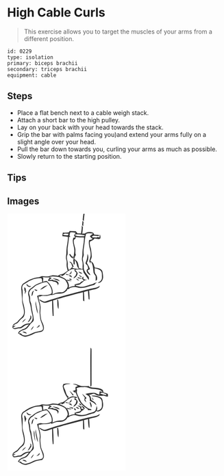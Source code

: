 # High Cable Curls
> This exercise allows you to target the muscles of your arms from a different position.

``` 
id: 0229 
type: isolation 
primary: biceps brachii 
secondary: triceps brachii 
equipment: cable 
``` 

## Steps

 - Place a flat bench next to a cable weigh stack.
 - Attach a short bar to the high pulley.
 - Lay on your back with your head towards the stack.
 - Grip the bar with palms facing you)and extend your arms fully on a slight angle over your head.
 - Pull the bar down towards you, curling your arms as much as possible.
 - Slowly return to the starting position.

## Tips


## Images

<svg width="208pt" height="300" viewBox="0 0 208 225" xmlns="http://www.w3.org/2000/svg"><g fill="#FFF"><path d="M0 0h133.55c-.67 3.53-.95 7.12-1.29 10.7.6.74 1.21 1.47 1.82 2.2.3-4.32.88-8.61 1.44-12.9H208v225H0V0m131.89 12.11c-.19 2.55-.38 5.09-.65 7.63.62.72 1.25 1.44 1.88 2.15.17-2.55.36-5.09.64-7.63-.62-.72-1.25-1.44-1.87-2.15m-1.24 8.12c.31 4.83-.75 9.57-1.23 14.34-2.06-.12-4.12-.24-6.18-.23-1.08-1.2-2.11-2.46-3.1-3.73-3.64-.03-7.27-.29-10.9-.41l-.92 2.33c-3.55.66-7.16.97-10.74.29-.54 2.06-.89 4.17-1.03 6.3 3.36.23 6.72.63 10.02 1.29-.29 9.61-3.14 18.95-2.9 28.58-.21 3.59-1.3 7.24-.35 10.82.6 2.32 1.24 4.68.86 7.1-.64 4.44.64 8.8 1.88 13.01-2.71 1.83-5.35 3.8-8.19 5.44-3.2.64-6.49 1.29-9.05 3.47-3.3-.36-6.58-1.13-9.91-.87-3.02.48-5.79 2.1-8.91 1.99-3.06.16-6.06-.65-9.11-.7-2.02.6-3.83 1.91-5.97 2.07-8.97.73-17.55 4.4-24.68 9.83-5.53 2.03-6.36 8.9-5.23 13.95.14 5.63 1.03 11.2 1.06 16.85.18 7.78 4.24 15.13 3.16 22.98-1.12 6.12-7.31 8.79-10.54 13.59-2.15 3.06-6.31 3.65-8.59 6.6-.43 1.85-1.97 4.4.05 5.78 2.87 3.19 7.2.02 10.76.2 3.44.31 6.04-1.9 8.53-3.9 2.47-2.09 5.79-2.41 8.79-3.24-2.66 3.02-4.96 7.07-9.19 8.04-3.01.72-5.4 2.77-8.1 4.15-.65 1.17-1.28 2.35-1.91 3.54 4.33 2.58 8.49 6.26 13.88 5.94 2.26-.67 4.47-1.49 6.74-2.13 4.77-1.37 8.76-4.81 13.81-5.27 3.52-.87 8.62-.38 10.13-4.53 2-5.02-.74-10.14-2.78-14.67-1.94-3.78-1.89-8.11-2.51-12.21-.84-5.3.82-10.64-.23-15.92-.55-5.86-4.34-11.33-2.6-17.32.21.51.65 1.52.87 2.02 2.42-.98 4.94-2.04 7.62-1.62 4.22.38 8.4-.46 12.4-1.72 3.44.98 6.51-1.41 9.81-1.95 3.69-.52 7.53.19 11.12-1.01 2.93-.68 5.12-2.81 7.38-4.63l.4-2.2c1.76-.23 3.44-.77 4.56-2.24 4.13-1.72 8.82-2.71 13.13-.96 9.98 3 19.56-2.36 29.11-4.42 1.76-.48 2.6-2.29 3.73-3.53.83 0 1.66.01 2.49.02-3.87-1.95-6.6 1.99-10.19 2.47-5.73 1.03-10.92 4.37-16.87 4.23-3.35.28-6.53-.87-9.76-1.53-.65-.48-1.3-.96-1.94-1.44 2.91-.51 6.31-.16 8.91-1.75 1.91-2.42 4.98-3.6 6.7-6.15 1.76-.54 3.52-1.06 5.29-1.57l-2.87.06c-.9-.26-2.7-.76-3.6-1.02-.68-1.54-.38-3.11.25-4.61-.89.57-1.77 1.14-2.66 1.7.07.46.22 1.39.29 1.86-1.39-.39-2.76-.8-4.13-1.23-1.42-.36-2.84-.71-4.26-1.08l.91 1.78c2.32.48 4.69.58 7.05.72.94 1.14 1.93 2.25 2.93 3.34-1.39.81-2.85 1.49-4.39 1.94-.94.91-1.86 1.84-2.76 2.8-3.09.32-6.07 1.23-8.96 2.34l.36 2.54c-3.76.14-7.43 1.13-10.79 2.8 1.53-4.3-.51-8.68-2.78-12.29 2.68.5 5.4.96 8.13.72-2.66-1.6-5.78-1.93-8.78-2.33.16.57.48 1.7.65 2.27-2.59-5.15-8.74-6.33-13.3-9.11 1.59-.71 3.18-1.4 4.81-2.02l-1.82 1.19c.48.45.95.9 1.44 1.34 1.36-.8 2.78-1.5 4.21-2.19.55-1.08 1.15-2.17 2.17-2.89 4.55-3.68 9.53-8.55 15.96-6.9-1.27 2.8 1.01 4.42 3 5.79.07 1.95-1.04 3.71-1.57 5.55-1.64 1.25-3.04 2.78-3.79 4.73 3.82-1.44 7.08-4.69 7.46-8.89-.46-2.64-2.97-4.25-4.46-6.33 4.96-1.14 9.89-.72 14.88-.19l-1.11.17c.37 1.56.72 3.13 1.04 4.7 3.15 4.42 6.09 8.98 9.21 13.42.4-2.45.59-5.03-1.2-6.99-3.72-4.7-8.22-9.82-7.61-16.27.49-4.48-1.3-8.72-1.65-13.13-.43-3.11 2.15-5.74 1.54-8.86-.4-3.72-.33-7.46.23-11.16 1.63-8.15 1.4-16.6 3.97-24.58 3.86-1.73 8.17-1.06 12.22-.54-1.86 1.47-3.76 2.89-5.59 4.4 1.3 1.95 2.87 3.69 4.93 4.86-1.93 1.08-4.04 1.68-6.23 1.85-2.57 10.34 5.02 20.24 2.01 30.6-.45 3.18-3.47 7.49.1 9.83l-.16 2.72c.32-1.79.64-3.59.97-5.38 3.74 5.29 3.99 11.76 4.62 17.95.04 2.99 2.21 5.19 3.85 7.47.14 2.83.13 5.67-.06 8.51.59-.39 1.76-1.16 2.35-1.54.71-3.52.23-7.32-2.17-10.11-2.62-2.85-1.45-7-2.08-10.47 3.16.85 6.56 1.3 9.29 3.25 2.81 1.68 3.81 5.19 3.7 8.3-.16 3 .68 6.36-1.07 9.03-1.33 2.51-4.14 3.52-6.28 5.18 5.67.95 9.39-5.14 9.4-10.13-.08-3.6-.53-7.22-1.45-10.7-2.28-4.65-8.22-5.79-12.92-5.9-1.09-2.1-1.54-4.44-2.44-6.61-1.12-2.42-3.33-4.03-5.51-5.43.69-2.85 2.91-5.33 2.41-8.41-.39-4.05-.67-8.12-1.27-12.15-1.1-4.24-3.02-8.8-1.82-13.17 2.93-1.33 6.11-2.5 7.94-5.35 2.7.28 5.38.7 8.08 1.04.59-.38 1.77-1.15 2.35-1.53-.19-2.22.44-4.77-1.42-6.52-.15 1.73-.07 3.47-.27 5.2-1.02-.23-2.01-.63-3.02-.89-2.01 1.36-4.48.76-6.73.84-1.24-.12-2.87.29-3.46-1.2 1.65-3.1 5.98-1.57 8.82-1.49 1.11.33 4.45.74 3.45-1.4-2.54-.94-5.39-.51-8.05-.74-.96-1.46-1.43-3.83-3.54-3.92-4.43-1.48-9.55-1.07-13.24 1.96-1.5.05-3 .11-4.49.16.57-3.79.95-7.6 1.22-11.43-.69-1.05-1.38-2.11-2.02-3.2m7.04 64.81c-1.59 2.31.93 4.01 2.6 5.16.61 1.89 1.36 3.75 1.64 5.73-.76.71-1.54 1.38-2.36 2.02-1.72 4.49 2.5 7.89 5.95 9.87.09-3.78-4.78-5.04-4.4-8.89 1.28-.58 2.79-.87 3.78-1.95-1.04-3.94-3.69-7.15-5.34-10.82 2.42-4.8 3.72-10.78 1.16-15.78-.25 5-.79 10.11-3.03 14.66m-27.9 20c-.95.51-1.9 1.01-2.85 1.52-1.74-.64-3.51-1.16-5.35-1.41 1.06.94 2.25 1.69 3.45 2.44 2.33-.85 4.66-1.69 6.97-2.61.44-1.62.87-3.25 1.27-4.88-1.36 1.5-2.49 3.19-3.49 4.94m15.26-3.55c1.07 2.87 3.93 3.35 6.67 3.61-.43-.46-1.3-1.39-1.73-1.86-1.67-.53-3.3-1.15-4.94-1.75m.62 5.62c.94 2.41 2.87 4.22 5.64 3.76-1.8-1.36-3.67-2.65-5.64-3.76m-18.59.67c2.12 1.42 4.22 2.94 6.68 3.76-.67-1.18-1.36-2.33-2.06-3.48-1.54-.11-3.08-.2-4.62-.28m1.41 6.88c1.05.92 2.89 1.93 4.27 1.21.55-1.97-3.71-2.99-4.27-1.21m12.23-1.21c1.32 1.96 2.8 4.11 5.52 3.48a26.461 26.461 0 0 0-5.52-3.48m24.03 18.32c-14.68 3.36-29.07 7.84-43.67 11.53-11.15 3.29-22.33 6.51-33.31 10.35-4.52 1.99-7.8-2.94-12.08-3.29 1.6 2.02 3.75 3.54 6.12 4.54 5.55 3.22 11.33-1.34 16.85-2.36.12 8.93.3 17.86 1.09 26.76l1.56-.04c-.14-9.09-.22-18.18-1.01-27.24 2.46-.78 4.93-1.49 7.4-2.25l-1.49-.42c5.16.01 9.85-2.36 14.78-3.54 10.64-2.51 21.11-5.68 31.73-8.27.28 4.98-.04 9.98.41 14.94.48.26 1.45.78 1.93 1.04.16-5.46-.31-10.91-.73-16.35 2.4-.8 4.86-1.41 7.32-2 .08 4.87.42 9.72 1.04 14.55.36.26 1.08.79 1.44 1.05.26-5.33-.07-10.66-.7-15.94 5.67-1.9 12.04-2.08 17.13-5.47 1.14-.63 1.21-2.05 1.69-3.12-4.96 4.03-11.57 4.08-17.5 5.53m-57.16 18.68c.85 5.49-.7 11.73 2.33 16.69.28-5.62.6-11.41-1.08-16.86-.32.04-.94.12-1.25.17z"/><path d="M110.64 32.37c3.15-.05 6.35.07 9.41.93-.71.93-2.11 2.79-2.82 3.72 6.11-2.3 12.47-.12 18.67.39-.46 1.22-1.25 2.37-2.79 1.95-4.08-.06-8.26.34-12.21-.93-1.06-.52-4.23-2.64-3.63.31l2.43 2.47c-.89.15-2.67.46-3.57.61-3.69 8.37 2.68 16.74 1.29 25.22-.26 2.98-.94 5.94-.74 8.94-.04 1.6.3 3.46-1 4.67.31 2.74.57 5.49.72 8.25l1.84-.03c.06-2.74.11-5.48.17-8.22 1.88 3.17 3.44 6.55 4 10.22.3 2.13 1.59 3.84 3.15 5.24-3.8.95-7.77-.01-11.35-1.34-.05-1.19.73-1.84 2.33-1.94-1.7-3.47-3.01-8.74-7.73-8.86 1.1 1.14 2.26 2.22 3.46 3.26.59 1.85 1.22 3.69 1.82 5.54-1.83 2.2-3.37 4.6-6.23 5.58-1.27-3-2.06-6.2-1.7-9.48.53-5.3-3.02-10.54-1.07-15.75 1.96-4.15.08-8.73.83-13.08.77-6.46 2-12.87 2.24-19.39.71-.14 2.12-.43 2.83-.57-.42-.2-1.24-.6-1.66-.81-.13-2.38.43-4.69 1.31-6.9m-2.11 38.94c1.59 2.45 2.96 5.29 5.74 6.61l.3-2.07c-1.66-1.6-3.02-3.45-4.25-5.39-.6.28-1.2.57-1.79.85m6.5 7.38c1.72.41 1.34-3.43.65-4.42-1.51.53-.62 3.13-.65 4.42zM97.52 36.24c2.81-2.43 6.55-1.42 9.87-1.34-.21.72-.63 2.16-.83 2.88-3.04-.35-6.39.39-9.04-1.54z"/><path d="M120.54 40.54c4.59 1.35 9.41.62 14.1 1-.09 10.28-3.16 20.25-2.97 30.52-.3 3.84-1.37 7.78-.14 11.57 1.43 3.93.14 8.08.71 12.12-.31.55-.61 1.09-.93 1.63-1.47-1.4-3.5-1.56-5.4-1.78-.77-3.42-1.23-6.92-2.41-10.24-1.17-2.71-3.56-4.58-6.05-6.02.63-1.93 1.23-3.87 1.74-5.84.36-.19 1.06-.57 1.41-.76-2.21-3.65-.43-8.17-1.43-12.19-1.12-4.74-3.06-9.45-2.43-14.44.59-1.21 1.86-1.83 2.83-2.7.32-.95.65-1.91.97-2.87zM74.18 111.07c5.39-2.2 11.25-.96 16.75 0 4.41 1.9 9.94 2.93 12.34 7.58 1.59 3.15 3.97 6.94 2.18 10.48-2.3 4.29-6.03 9.01-11.47 8.59-5.17-.23-10.05 1.63-14.72 3.6 1.99-8.25-2.58-16.58-8.46-22.11-2.18-2.46-5.45-.58-7.96.16.19-2.38.26-4.76.37-7.15-.42-.32-1.28-.96-1.71-1.28 4.36.35 8.73.71 13.11.69-1.25 1.9-2.47 3.82-3.44 5.88 2.49.11 4.99.2 7.48.16.68.39 1.36.78 2.03 1.19 4.08-.12 8.66 2.69 7.75 7.32.53-1.27 1.11-2.53 1.71-3.76-.79-4.11-5.27-5.85-9.05-5.19-.06-.38-.17-1.13-.22-1.51-2.5.22-5 .31-7.5.28 1.52-1.1 3.09-2.15 4.63-3.24-1.3-.5-2.6-1.01-3.82-1.69m5.35 2.07c4 2.36 8.48 3.91 12.91 5.27-2.79-4.23-8.35-4.59-12.91-5.27zM42.34 116.29c5.34-2.58 11.31-3.36 17.19-3.38 1.84 2 1.71 4.75 1.69 7.28-3.61.61-6.93 2.25-10.22 3.77-3.34 1.44-5.51 4.54-8.65 6.28-4.92 2.35-6.8 8.75-4.98 13.69 1.5 4.32.7 9.05 2.37 13.33 1.75 4.78 1.62 9.96 2.99 14.84.91 4.53 3.01 9.27 1.33 13.88-.61 2.5-2.57 4.29-4.13 6.22-3.55.37-7.38.37-10.48 2.42-2.84 1.51-4.98 4.63-8.49 4.56-3.76.14-7.35 2.55-11.11.85 1.64-1.32 3.41-2.45 5.04-3.77-1.2.23-3.61.68-4.82.91 1.64-1.87 3.5-3.57 5.9-4.35 3.1-.98 4.4-4.2 6.55-6.34 2.29-2.68 6.09-4.11 7.24-7.67 2.45-6.76.39-14.05-1.29-20.74-3.07-7.98-.58-16.68-1.61-24.9-1.22-3.13-.66-7.26 2.17-9.33 4.48-2.44 8.45-5.81 13.31-7.55m-8.7 7.9c1.37 3.31 5.47 5.73 8.51 2.92-2.96-.07-5.98-.7-7.16-3.76-.34.21-1.01.63-1.35.84M29.93 129c-.08 2.31.4 4.58.54 6.88l1.12-.98c-.52 1.99-.71 4.01-.58 6.06.99-1.92 1.7-3.98 2.49-5.98-.28 0-.86-.01-1.15-.01.87-2.31.07-5.18-2.42-5.97m10.46 49.16c1.45 4.73-2.48 8.38-4.43 12.26 3.26-1.34 4.58-4.69 6.33-7.46-.14-1.25-.29-2.49-.44-3.72-.37-.27-1.1-.81-1.46-1.08M26 190.93c2.6-1.9 4.94-4.16 6.95-6.68-3.15 1.2-5.45 3.73-6.95 6.68z"/><path d="M52.1 125.09c5.7-2.25 11.25-5.71 17.62-5.17 4.87 5.2 9.66 12.32 8.09 19.75-5.29 3.06-11.72 3.72-17.7 2.76-2.68-.65-5.19.6-7.62 1.55.87 4.43 2.15 8.77 3.43 13.1 1.44 4.5 1.07 9.28.81 13.92-.28 3.87.64 7.68.98 11.52.37 6.17 4.41 11.4 5.07 17.52.19 1.74-.25 3.9-2.04 4.66-5.57 1.97-11.8 1.86-16.96 5.02-5.26 2.5-11.49 5.41-17.24 2.8-1-.77-1.79-1.76-2.65-2.66-.82 0-2.45-.02-3.26-.02 1.29-3.88 5.92-5.01 9.34-6.35 5.11-1.19 7.6-6.26 10.63-10.02 1.94-2.57 5.72-4.04 5.95-7.65-.27-6.22-2.03-12.24-3.18-18.33-.64-4.26-.55-8.73-2.39-12.71-1.53-3.03-.26-6.53-1.27-9.67-.61-2.18-1.1-4.39-1.6-6.6 1.45-2.34 2.06-5.49 4.77-6.77 3.44-1.72 5.57-5.27 9.22-6.65m5.58 8.09c5.26-.97 8.99-5.25 13.43-7.9-5.21 1.04-9.85 4.02-13.43 7.9m-9.86-.84c.36 1.99 2.13 2.67 3.92 2.98.32-.36.95-1.09 1.27-1.46-1.74-.47-3.48-.97-5.19-1.52m-5.3 12.17c2.06-1.56 2.78-3.89 2.71-6.4.61-1 1.22-2.01 1.79-3.04-4.4.98-3.74 6-4.5 9.44m2.67 8.79c.66.45.66.45 0 0m4.51 6.1c1.08 5.39 1.52 11 3.97 16.01-.06-7.53-3.37-14.66-3.4-22.25-.5 2.03-1 4.15-.57 6.24m6.28 35.49c-.33.6-1 1.82-1.34 2.43-1.22.67-2.38 1.46-3.21 2.6 2.29-.43 7.26-2.22 4.55-5.03m-14.39 9.42c2.16-2.06 3.95-4.51 5.09-7.28-2.42 1.81-4.5 4.24-5.09 7.28m-15.11 2.75c2.44 1.45 5.07 2.72 7.96 2.86-1.57-2.78-5.02-3.71-7.96-2.86z"/></g><g fill="#333"><path d="M133.55 0h1.97c-.56 4.29-1.14 8.58-1.44 12.9-.61-.73-1.22-1.46-1.82-2.2.34-3.58.62-7.17 1.29-10.7zM131.89 12.11c.62.71 1.25 1.43 1.87 2.15-.28 2.54-.47 5.08-.64 7.63-.63-.71-1.26-1.43-1.88-2.15.27-2.54.46-5.08.65-7.63z"/><path d="M130.65 20.23c.64 1.09 1.33 2.15 2.02 3.2-.27 3.83-.65 7.64-1.22 11.43 1.49-.05 2.99-.11 4.49-.16 3.69-3.03 8.81-3.44 13.24-1.96 2.11.09 2.58 2.46 3.54 3.92 2.66.23 5.51-.2 8.05.74 1 2.14-2.34 1.73-3.45 1.4-2.84-.08-7.17-1.61-8.82 1.49.59 1.49 2.22 1.08 3.46 1.2 2.25-.08 4.72.52 6.73-.84 1.01.26 2 .66 3.02.89.2-1.73.12-3.47.27-5.2 1.86 1.75 1.23 4.3 1.42 6.52-.58.38-1.76 1.15-2.35 1.53-2.7-.34-5.38-.76-8.08-1.04-1.83 2.85-5.01 4.02-7.94 5.35-1.2 4.37.72 8.93 1.82 13.17.6 4.03.88 8.1 1.27 12.15.5 3.08-1.72 5.56-2.41 8.41 2.18 1.4 4.39 3.01 5.51 5.43.9 2.17 1.35 4.51 2.44 6.61 4.7.11 10.64 1.25 12.92 5.9.92 3.48 1.37 7.1 1.45 10.7-.01 4.99-3.73 11.08-9.4 10.13 2.14-1.66 4.95-2.67 6.28-5.18 1.75-2.67.91-6.03 1.07-9.03.11-3.11-.89-6.62-3.7-8.3-2.73-1.95-6.13-2.4-9.29-3.25.63 3.47-.54 7.62 2.08 10.47 2.4 2.79 2.88 6.59 2.17 10.11-.59.38-1.76 1.15-2.35 1.54.19-2.84.2-5.68.06-8.51-1.64-2.28-3.81-4.48-3.85-7.47-.63-6.19-.88-12.66-4.62-17.95-.33 1.79-.65 3.59-.97 5.38l.16-2.72c-3.57-2.34-.55-6.65-.1-9.83 3.01-10.36-4.58-20.26-2.01-30.6 2.19-.17 4.3-.77 6.23-1.85-2.06-1.17-3.63-2.91-4.93-4.86 1.83-1.51 3.73-2.93 5.59-4.4-4.05-.52-8.36-1.19-12.22.54-2.57 7.98-2.34 16.43-3.97 24.58-.56 3.7-.63 7.44-.23 11.16.61 3.12-1.97 5.75-1.54 8.86.35 4.41 2.14 8.65 1.65 13.13-.61 6.45 3.89 11.57 7.61 16.27 1.79 1.96 1.6 4.54 1.2 6.99-3.12-4.44-6.06-9-9.21-13.42-.32-1.57-.67-3.14-1.04-4.7l1.11-.17c-4.99-.53-9.92-.95-14.88.19 1.49 2.08 4 3.69 4.46 6.33-.38 4.2-3.64 7.45-7.46 8.89.75-1.95 2.15-3.48 3.79-4.73.53-1.84 1.64-3.6 1.57-5.55-1.99-1.37-4.27-2.99-3-5.79-6.43-1.65-11.41 3.22-15.96 6.9-1.02.72-1.62 1.81-2.17 2.89-1.43.69-2.85 1.39-4.21 2.19-.49-.44-.96-.89-1.44-1.34l1.82-1.19c-1.63.62-3.22 1.31-4.81 2.02 4.56 2.78 10.71 3.96 13.3 9.11-.17-.57-.49-1.7-.65-2.27 3 .4 6.12.73 8.78 2.33-2.73.24-5.45-.22-8.13-.72 2.27 3.61 4.31 7.99 2.78 12.29 3.36-1.67 7.03-2.66 10.79-2.8l-.36-2.54c2.89-1.11 5.87-2.02 8.96-2.34.9-.96 1.82-1.89 2.76-2.8 1.54-.45 3-1.13 4.39-1.94-1-1.09-1.99-2.2-2.93-3.34-2.36-.14-4.73-.24-7.05-.72l-.91-1.78c1.42.37 2.84.72 4.26 1.08 1.37.43 2.74.84 4.13 1.23-.07-.47-.22-1.4-.29-1.86.89-.56 1.77-1.13 2.66-1.7-.63 1.5-.93 3.07-.25 4.61.9.26 2.7.76 3.6 1.02l2.87-.06c-1.77.51-3.53 1.03-5.29 1.57-1.72 2.55-4.79 3.73-6.7 6.15-2.6 1.59-6 1.24-8.91 1.75.64.48 1.29.96 1.94 1.44 3.23.66 6.41 1.81 9.76 1.53 5.95.14 11.14-3.2 16.87-4.23 3.59-.48 6.32-4.42 10.19-2.47-.83-.01-1.66-.02-2.49-.02-1.13 1.24-1.97 3.05-3.73 3.53-9.55 2.06-19.13 7.42-29.11 4.42-4.31-1.75-9-.76-13.13.96-1.12 1.47-2.8 2.01-4.56 2.24l-.4 2.2c-2.26 1.82-4.45 3.95-7.38 4.63-3.59 1.2-7.43.49-11.12 1.01-3.3.54-6.37 2.93-9.81 1.95-4 1.26-8.18 2.1-12.4 1.72-2.68-.42-5.2.64-7.62 1.62-.22-.5-.66-1.51-.87-2.02-1.74 5.99 2.05 11.46 2.6 17.32 1.05 5.28-.61 10.62.23 15.92.62 4.1.57 8.43 2.51 12.21 2.04 4.53 4.78 9.65 2.78 14.67-1.51 4.15-6.61 3.66-10.13 4.53-5.05.46-9.04 3.9-13.81 5.27-2.27.64-4.48 1.46-6.74 2.13-5.39.32-9.55-3.36-13.88-5.94.63-1.19 1.26-2.37 1.91-3.54 2.7-1.38 5.09-3.43 8.1-4.15 4.23-.97 6.53-5.02 9.19-8.04-3 .83-6.32 1.15-8.79 3.24-2.49 2-5.09 4.21-8.53 3.9-3.56-.18-7.89 2.99-10.76-.2-2.02-1.38-.48-3.93-.05-5.78 2.28-2.95 6.44-3.54 8.59-6.6 3.23-4.8 9.42-7.47 10.54-13.59 1.08-7.85-2.98-15.2-3.16-22.98-.03-5.65-.92-11.22-1.06-16.85-1.13-5.05-.3-11.92 5.23-13.95 7.13-5.43 15.71-9.1 24.68-9.83 2.14-.16 3.95-1.47 5.97-2.07 3.05.05 6.05.86 9.11.7 3.12.11 5.89-1.51 8.91-1.99 3.33-.26 6.61.51 9.91.87 2.56-2.18 5.85-2.83 9.05-3.47 2.84-1.64 5.48-3.61 8.19-5.44-1.24-4.21-2.52-8.57-1.88-13.01.38-2.42-.26-4.78-.86-7.1-.95-3.58.14-7.23.35-10.82-.24-9.63 2.61-18.97 2.9-28.58-3.3-.66-6.66-1.06-10.02-1.29.14-2.13.49-4.24 1.03-6.3 3.58.68 7.19.37 10.74-.29l.92-2.33c3.63.12 7.26.38 10.9.41.99 1.27 2.02 2.53 3.1 3.73 2.06-.01 4.12.11 6.18.23.48-4.77 1.54-9.51 1.23-14.34m-20.01 12.14c-.88 2.21-1.44 4.52-1.31 6.9.42.21 1.24.61 1.66.81-.71.14-2.12.43-2.83.57-.24 6.52-1.47 12.93-2.24 19.39-.75 4.35 1.13 8.93-.83 13.08-1.95 5.21 1.6 10.45 1.07 15.75-.36 3.28.43 6.48 1.7 9.48 2.86-.98 4.4-3.38 6.23-5.58-.6-1.85-1.23-3.69-1.82-5.54-1.2-1.04-2.36-2.12-3.46-3.26 4.72.12 6.03 5.39 7.73 8.86-1.6.1-2.38.75-2.33 1.94 3.58 1.33 7.55 2.29 11.35 1.34-1.56-1.4-2.85-3.11-3.15-5.24-.56-3.67-2.12-7.05-4-10.22-.06 2.74-.11 5.48-.17 8.22l-1.84.03c-.15-2.76-.41-5.51-.72-8.25 1.3-1.21.96-3.07 1-4.67-.2-3 .48-5.96.74-8.94 1.39-8.48-4.98-16.85-1.29-25.22.9-.15 2.68-.46 3.57-.61l-2.43-2.47c-.6-2.95 2.57-.83 3.63-.31 3.95 1.27 8.13.87 12.21.93 1.54.42 2.33-.73 2.79-1.95-6.2-.51-12.56-2.69-18.67-.39.71-.93 2.11-2.79 2.82-3.72-3.06-.86-6.26-.98-9.41-.93m-13.12 3.87c2.65 1.93 6 1.19 9.04 1.54.2-.72.62-2.16.83-2.88-3.32-.08-7.06-1.09-9.87 1.34m23.02 4.3c-.32.96-.65 1.92-.97 2.87-.97.87-2.24 1.49-2.83 2.7-.63 4.99 1.31 9.7 2.43 14.44 1 4.02-.78 8.54 1.43 12.19-.35.19-1.05.57-1.41.76-.51 1.97-1.11 3.91-1.74 5.84 2.49 1.44 4.88 3.31 6.05 6.02 1.18 3.32 1.64 6.82 2.41 10.24 1.9.22 3.93.38 5.4 1.78.32-.54.62-1.08.93-1.63-.57-4.04.72-8.19-.71-12.12-1.23-3.79-.16-7.73.14-11.57-.19-10.27 2.88-20.24 2.97-30.52-4.69-.38-9.51.35-14.1-1m-46.36 70.53c1.22.68 2.52 1.19 3.82 1.69-1.54 1.09-3.11 2.14-4.63 3.24 2.5.03 5-.06 7.5-.28.05.38.16 1.13.22 1.51 3.78-.66 8.26 1.08 9.05 5.19-.6 1.23-1.18 2.49-1.71 3.76.91-4.63-3.67-7.44-7.75-7.32-.67-.41-1.35-.8-2.03-1.19-2.49.04-4.99-.05-7.48-.16.97-2.06 2.19-3.98 3.44-5.88-4.38.02-8.75-.34-13.11-.69.43.32 1.29.96 1.71 1.28-.11 2.39-.18 4.77-.37 7.15 2.51-.74 5.78-2.62 7.96-.16 5.88 5.53 10.45 13.86 8.46 22.11 4.67-1.97 9.55-3.83 14.72-3.6 5.44.42 9.17-4.3 11.47-8.59 1.79-3.54-.59-7.33-2.18-10.48-2.4-4.65-7.93-5.68-12.34-7.58-5.5-.96-11.36-2.2-16.75 0m-31.84 5.22c-4.86 1.74-8.83 5.11-13.31 7.55-2.83 2.07-3.39 6.2-2.17 9.33 1.03 8.22-1.46 16.92 1.61 24.9 1.68 6.69 3.74 13.98 1.29 20.74-1.15 3.56-4.95 4.99-7.24 7.67-2.15 2.14-3.45 5.36-6.55 6.34-2.4.78-4.26 2.48-5.9 4.35 1.21-.23 3.62-.68 4.82-.91-1.63 1.32-3.4 2.45-5.04 3.77 3.76 1.7 7.35-.71 11.11-.85 3.51.07 5.65-3.05 8.49-4.56 3.1-2.05 6.93-2.05 10.48-2.42 1.56-1.93 3.52-3.72 4.13-6.22 1.68-4.61-.42-9.35-1.33-13.88-1.37-4.88-1.24-10.06-2.99-14.84-1.67-4.28-.87-9.01-2.37-13.33-1.82-4.94.06-11.34 4.98-13.69 3.14-1.74 5.31-4.84 8.65-6.28 3.29-1.52 6.61-3.16 10.22-3.77.02-2.53.15-5.28-1.69-7.28-5.88.02-11.85.8-17.19 3.38m9.76 8.8c-3.65 1.38-5.78 4.93-9.22 6.65-2.71 1.28-3.32 4.43-4.77 6.77.5 2.21.99 4.42 1.6 6.6 1.01 3.14-.26 6.64 1.27 9.67 1.84 3.98 1.75 8.45 2.39 12.71 1.15 6.09 2.91 12.11 3.18 18.33-.23 3.61-4.01 5.08-5.95 7.65-3.03 3.76-5.52 8.83-10.63 10.02-3.42 1.34-8.05 2.47-9.34 6.35.81 0 2.44.02 3.26.02.86.9 1.65 1.89 2.65 2.66 5.75 2.61 11.98-.3 17.24-2.8 5.16-3.16 11.39-3.05 16.96-5.02 1.79-.76 2.23-2.92 2.04-4.66-.66-6.12-4.7-11.35-5.07-17.52-.34-3.84-1.26-7.65-.98-11.52.26-4.64.63-9.42-.81-13.92-1.28-4.33-2.56-8.67-3.43-13.1 2.43-.95 4.94-2.2 7.62-1.55 5.98.96 12.41.3 17.7-2.76 1.57-7.43-3.22-14.55-8.09-19.75-6.37-.54-11.92 2.92-17.62 5.17z"/><path d="M108.53 71.31c.59-.28 1.19-.57 1.79-.85 1.23 1.94 2.59 3.79 4.25 5.39l-.3 2.07c-2.78-1.32-4.15-4.16-5.74-6.61zM137.69 85.04c2.24-4.55 2.78-9.66 3.03-14.66 2.56 5 1.26 10.98-1.16 15.78 1.65 3.67 4.3 6.88 5.34 10.82-.99 1.08-2.5 1.37-3.78 1.95-.38 3.85 4.49 5.11 4.4 8.89-3.45-1.98-7.67-5.38-5.95-9.87.82-.64 1.6-1.31 2.36-2.02-.28-1.98-1.03-3.84-1.64-5.73-1.67-1.15-4.19-2.85-2.6-5.16zM115.03 78.69c.03-1.29-.86-3.89.65-4.42.69.99 1.07 4.83-.65 4.42zM109.79 105.04c1-1.75 2.13-3.44 3.49-4.94-.4 1.63-.83 3.26-1.27 4.88-2.31.92-4.64 1.76-6.97 2.61-1.2-.75-2.39-1.5-3.45-2.44 1.84.25 3.61.77 5.35 1.41.95-.51 1.9-1.01 2.85-1.52zM125.05 101.49c1.64.6 3.27 1.22 4.94 1.75.43.47 1.3 1.4 1.73 1.86-2.74-.26-5.6-.74-6.67-3.61zM125.67 107.11c1.97 1.11 3.84 2.4 5.64 3.76-2.77.46-4.7-1.35-5.64-3.76zM107.08 107.78c1.54.08 3.08.17 4.62.28.7 1.15 1.39 2.3 2.06 3.48-2.46-.82-4.56-2.34-6.68-3.76zM79.53 113.14c4.56.68 10.12 1.04 12.91 5.27-4.43-1.36-8.91-2.91-12.91-5.27zM108.49 114.66c.56-1.78 4.82-.76 4.27 1.21-1.38.72-3.22-.29-4.27-1.21zM120.72 113.45c1.97.93 3.83 2.09 5.52 3.48-2.72.63-4.2-1.52-5.52-3.48zM33.64 124.19c.34-.21 1.01-.63 1.35-.84 1.18 3.06 4.2 3.69 7.16 3.76-3.04 2.81-7.14.39-8.51-2.92zM57.68 133.18c3.58-3.88 8.22-6.86 13.43-7.9-4.44 2.65-8.17 6.93-13.43 7.9zM144.75 131.77c5.93-1.45 12.54-1.5 17.5-5.53-.48 1.07-.55 2.49-1.69 3.12-5.09 3.39-11.46 3.57-17.13 5.47.63 5.28.96 10.61.7 15.94-.36-.26-1.08-.79-1.44-1.05-.62-4.83-.96-9.68-1.04-14.55-2.46.59-4.92 1.2-7.32 2 .42 5.44.89 10.89.73 16.35-.48-.26-1.45-.78-1.93-1.04-.45-4.96-.13-9.96-.41-14.94-10.62 2.59-21.09 5.76-31.73 8.27-4.93 1.18-9.62 3.55-14.78 3.54l1.49.42c-2.47.76-4.94 1.47-7.4 2.25.79 9.06.87 18.15 1.01 27.24l-1.56.04c-.79-8.9-.97-17.83-1.09-26.76-5.52 1.02-11.3 5.58-16.85 2.36-2.37-1-4.52-2.52-6.12-4.54 4.28.35 7.56 5.28 12.08 3.29 10.98-3.84 22.16-7.06 33.31-10.35 14.6-3.69 28.99-8.17 43.67-11.53zM29.93 129c2.49.79 3.29 3.66 2.42 5.97.29 0 .87.01 1.15.01-.79 2-1.5 4.06-2.49 5.98-.13-2.05.06-4.07.58-6.06l-1.12.98c-.14-2.3-.62-4.57-.54-6.88zM47.82 132.34c1.71.55 3.45 1.05 5.19 1.52-.32.37-.95 1.1-1.27 1.46-1.79-.31-3.56-.99-3.92-2.98zM42.52 144.51c.76-3.44.1-8.46 4.5-9.44-.57 1.03-1.18 2.04-1.79 3.04.07 2.51-.65 4.84-2.71 6.4z"/><path d="M87.59 150.45c.31-.05.93-.13 1.25-.17 1.68 5.45 1.36 11.24 1.08 16.86-3.03-4.96-1.48-11.2-2.33-16.69zM45.19 153.3c.66.45.66.45 0 0zM49.7 159.4c-.43-2.09.07-4.21.57-6.24.03 7.59 3.34 14.72 3.4 22.25-2.45-5.01-2.89-10.62-3.97-16.01zM40.39 178.16c.36.27 1.09.81 1.46 1.08.15 1.23.3 2.47.44 3.72-1.75 2.77-3.07 6.12-6.33 7.46 1.95-3.88 5.88-7.53 4.43-12.26zM26 190.93c1.5-2.95 3.8-5.48 6.95-6.68a36.352 36.352 0 0 1-6.95 6.68zM55.98 194.89c2.71 2.81-2.26 4.6-4.55 5.03.83-1.14 1.99-1.93 3.21-2.6.34-.61 1.01-1.83 1.34-2.43zM41.59 204.31c.59-3.04 2.67-5.47 5.09-7.28-1.14 2.77-2.93 5.22-5.09 7.28zM26.48 207.06c2.94-.85 6.39.08 7.96 2.86-2.89-.14-5.52-1.41-7.96-2.86z"/></g></svg>
<svg width="208pt" height="300" viewBox="0 0 208 225" xmlns="http://www.w3.org/2000/svg"><g fill="#FFF"><path d="M0 0h208v225H0V0m145.93 10.12c-.55 22.63-.11 45.29-.23 67.94l1.17-.28c1.17-1.33.77-3.17.88-4.78-.06-19.34-.04-38.67-.01-58-.07-1.77.23-3.96-1.81-4.88M98.49 73.69c-.7 1.69-1.6 3.45-1.03 5.34 1.28 6.52 3.82 12.79 7.57 18.3l.72 1.95-.04.55c-2.43 2.08-5.06 3.95-7.87 5.49-3.2.68-6.47 1.4-9.1 3.49-3.26-.38-6.52-1.12-9.83-.85-3.02.46-5.8 2.08-8.92 1.98-3.03.16-6-.65-9.01-.69-2.05.57-3.88 1.82-6.03 2.03-8.95.79-17.52 4.38-24.65 9.81-5.13 1.87-6.42 8.09-5.44 12.92.34 6 1.06 11.97 1.18 17.99.23 7.79 4.29 15.17 3.14 23.03-1.06 5.83-6.88 8.45-10.05 12.94-1.81 2.79-5.09 3.78-7.6 5.74-3.05 2.13-3.38 7.88.98 8.62 4.07-.32 8.1-1.3 12.16-1.78 4.19-2.84 8.22-6.18 13.54-6.58-2.49 2.78-4.54 6.44-8.27 7.71-4.38 1.38-9.18 3.57-11.07 8.06 1.22.69 2.45 1.37 3.69 2.02 2.82 2.49 6.57 3.9 10.32 3.88 2.48-.76 4.94-1.58 7.42-2.34 4.02-1.25 7.44-4.01 11.64-4.79 3.08-.57 6.17-1.12 9.27-1.63 1.42-1.69 3.11-3.5 3.03-5.87.61-6.54-4.54-11.68-5.16-17.98-.57-4.71-1.42-9.45-.79-14.2.74-6.21-.97-12.33-2.81-18.19-.69-2.07-.45-4.26-.18-6.37.31.24.93.73 1.24.98 6.83-2.34 14.42-.07 21.03-3.53-1.26.83-.44 2.47.49 1.59 4.02-2.04 8.42-3.6 13-3.23 5.66.27 11.98-2.07 14.45-7.51 1.59-.4 3.08-1.11 4.2-2.35 2.34-.88 4.75-1.68 7.26-1.89 3.81-.23 7.27 1.97 11.08 1.76 8.08.54 15.41-3.45 23.13-5.04 2.2-.47 3.5-2.52 5.09-3.9.71.24 2.12.73 2.83.98 2.23-.99 4.76-1.73 6.37-3.68 2.47-3.27 3-7.57 2.32-11.53-.57-3.46-.48-7.81-3.97-9.78-4.97-2.75-11.01-3.75-16.61-2.81 4.86 2.03 10.69 1.04 15.1 4.37 4.51 2.83 3.64 8.83 3.67 13.39.14 4.88-4.53 8.4-9.19 8.16.31-1.18.63-2.37.97-3.54-.33-1.67-.65-3.33-1.01-4.99-.51 2.94-.89 5.99-2.33 8.65-3.54 3.88-9.15 3.37-13.57 5.55-6.21 2.71-13.17 2.61-19.55.58-.67-.47-1.33-.95-1.99-1.43 2.84-.28 5.78-.4 8.49-1.38 1.95-1.79 3.77-3.76 6.17-4.97.71-.84 1.32-1.75 2.05-2.58-1.71-1.56-3.22-3.34-4.9-4.93-.06 2.81 1.58 4.74 3.58 6.41-1.96.1-3.86-.37-5.64-1.13.66-1.2 1.32-2.39 1.99-3.58-.75.14-2.24.43-2.99.57l-.06-1.41c-1.78-.17-3.56-.36-5.35-.45 1.59.96 3.27 1.77 5 2.44-.04 2.05.75 3.9 1.93 5.54-.93.73-1.86 1.47-2.78 2.21-3.02.42-5.94 1.31-8.79 2.38.09.64.27 1.9.36 2.53-3.71.15-7.32 1.14-10.67 2.73 1.33-4.29-.57-8.58-2.82-12.17 2.71.51 5.46.95 8.23.67-2.78-1.51-5.94-1.94-9.03-2.34.25.58.74 1.73.99 2.3-2.92-5.02-8.92-6.36-13.59-9.18 1.64-.63 3.29-1.26 4.97-1.81l-1.92 1.1c.47.43.94.86 1.42 1.28 1.48-.84 3.03-1.57 4.6-2.25l.08-1.6c5.37-3.69 10.45-10.01 17.78-8.11-.15.93-.43 2.8-.58 3.73 1.16.44 2.32.88 3.48 1.33-.3 2.12-.87 4.17-1.5 6.21-1.78 1.27-3.26 2.9-3.75 5.08 3.49-1.88 6.66-4.67 7.39-8.77-.18-2.87-2.87-4.53-4.51-6.6.96-.14 2.87-.41 3.83-.55l-.04-.93c-2.83-.72-5.7-1.54-8.65-1.5-2.5.6-4.73 1.96-7.02 3.08-.58-.51-1.16-1.02-1.73-1.54l3.28.69c-1.36-1.66-3.08-3.03-4.2-4.88-1.49-3.08-1.89-6.58-3.48-9.62-.92-2.13-2.75-4.5-1.5-6.87 3.25-2.75 7.84-2.54 11.84-2.73-4.23-1.15-8.55-.55-12.78.22m16.57.08c2.81 1.11 6.6 1.03 8.49 3.68-1.3.51-2.61 1-3.92 1.47.02 1.73.04 3.47.07 5.21-1.64.56-3.27 1.14-4.88 1.76 1.49 1.09 2.98 2.19 4.47 3.28.01-.85.04-2.56.05-3.41.32 1.35.54 2.72.78 4.09l.32-.17c.82 2.37 1.71 4.75 3.1 6.86.12.52.37 1.54.49 2.06 2.75 8.25 9.31 14.36 16.63 18.68.21.56.62 1.69.83 2.25 2-.04 4-.05 6 0-.12-.63-.25-1.26-.38-1.89-1.8-.32-3.76-.4-5.33-1.45-5.41-3.76-11.23-7.76-13.9-14.05-1.96-4.98-5.23-9.46-6.08-14.85.93-2 .47-4.1-.36-6.03 3.77-2.38 8.19-2.16 12.47-2.12 5.39-1.19 10.26 2.62 15.57 3.03 6.27.47 13.21.7 17.99 5.43-1.86-.38-3.72-.76-5.57-1.16-.21 1.96-.46 3.91-.67 5.87-3.49-.89-6.5-3.61-10.27-3.2-4.7.12-9.43.58-13.93 2.03 1.35.89 2.71 1.79 4.09 2.63 3.77 1.69 3.8 5.81 3.62 9.33 4.28 1.87 8.37 4.19 11.42 7.83-.61-4.81-5.14-6.69-8.67-9.09-.93-3.49-1.17-8.25-5.28-9.5 3.46.97 6.47-1.36 9.78-1.78 2.4.94 4.38 2.81 6.93 3.38 3.29.61 6.69.55 9.96-.09 2.51.82 5 1.93 7.7 1.75-.03-1.53-.17-3.06-.4-4.57-2.35-1.24-4.97-1.83-7.51-2.58-.44-1.74-.45-3.89-2.15-4.96-6.93-4.7-15.85-1.88-23.22-5.28l.13-.91c-4.53.08-9.07.38-13.59-.02-4.87-1.34-9.55-4.53-14.78-3.51m-5.92 11.95c1.83 2.72 3.91 5.27 5.67 8.03.56-.33 1.13-.67 1.69-1.01-2.44-2.35-4.48-5.16-7.36-7.02m22 5.01c1.5 2.28 3.21 4.42 4.84 6.61-.3 1.51-.68 3.01-.75 4.55.5 1.71 2.17 2.64 3.36 3.81-.56-1.72-1.31-3.37-2.14-4.97.88-.81 1.76-1.62 2.65-2.42-2.68-2.51-4.86-5.56-7.96-7.58m17.44 6.19c.37 1.95.26 4.44 2.83 4.79-.85-1.66-1.79-3.25-2.83-4.79m-38.83 8.1c-.9.52-1.8 1.04-2.71 1.56-1.81-.66-3.69-1.18-5.61-1.4 2.86 3.55 7.26 1.28 10.6-.2.44-1.65.86-3.31 1.24-4.98-1.31 1.57-2.46 3.27-3.52 5.02m34.8.24c.48 3.42 1.67 6.69 2.53 10.02.68-1.89 1.39-3.94.39-5.88-.67-1.47-.92-3.97-2.92-4.14m-18.37 2.37c-.22 1.84 2.21 3.85 4.01 3.29.01-1.67-2.57-2.9-4.01-3.29m-19.3.14c2.24 1.39 4.44 2.87 6.89 3.87-.66-1.21-1.36-2.4-2.06-3.6-1.61-.1-3.22-.19-4.83-.27m.75 6.34c2.58 1.22 5.28 2.13 8.01 2.95-.14-.51-.43-1.53-.57-2.04-2.46-.48-4.94-.81-7.44-.91m12.31.04c1.15.86 2.29 1.74 3.42 2.64.81.05 2.44.16 3.26.21-1.32-.97-2.67-1.89-4.03-2.79l-2.65-.06m-2.57 2.17c-.71 1.5 1.19 3.87 2.82 3.3.68-1.43-1.35-3.65-2.82-3.3m37.47 13.4c-8.3 1.67-16.63 3.26-24.73 5.74-20.39 5.64-40.98 10.7-60.94 17.78-1.62.45-3.31 1.07-5.02.78-2.94-1.07-5.39-3.28-8.57-3.72 1.67 2.02 3.83 3.6 6.25 4.62 5.54 3.2 11.3-1.34 16.82-2.36.27 8.9.04 17.84 1.21 26.69.33-.02 1-.07 1.33-.1.14-9.04-.14-18.09-.89-27.1 2.69-.86 5.4-1.63 8.1-2.45l-2.24-.39c5.22.31 9.92-2.28 14.89-3.4 10.62-2.5 21.06-5.67 31.66-8.26.28 4.94-.01 9.9.39 14.82.49.32 1.47.95 1.96 1.27.17-5.51-.28-11.01-.69-16.49 2.39-.77 4.83-1.37 7.28-1.96.2 4.58.12 9.22 1.05 13.73.18.86.89 1.44 1.37 2.13.4-5.42-.03-10.85-.61-16.25 5.49-1.72 11.48-2.09 16.53-5.03 1.44-.62 1.81-2.23 2.38-3.53-2.37 1.43-4.74 3.01-7.53 3.48m-67.09 23.02c.35 4.83-.4 10.14 2.12 14.51.42-5.47.51-11.05-.75-16.42-.85-1.94-2.11 1.26-1.37 1.91z"/><path d="M162.85 90.17c2.89-2.8 6.26-.27 9.27.83 1.26.2 1.55 1.39 1.93 2.4-3.85-.61-7.63-1.66-11.2-3.23zM74.16 111.07c8.84-2.86 18.56-.25 26.37 4.27 3.17 3.03 5.28 7.37 5.59 11.74-1.69 5.19-6.01 10.89-12.06 10.63-5.18-.23-10.06 1.61-14.76 3.55 1.93-8.45-2.79-17.07-9.05-22.48-1.98-1.88-4.66-.1-6.78.45-.48-1.97-.48-4.02-.77-6.03l1.08-.58-2.32-1.68c4.37.36 8.73.71 13.11.72-1.22 1.89-2.43 3.79-3.42 5.81 3.22.32 6.66-.2 9.67 1.26 2.16.32 4.38.85 6.04 2.37 1.68 1.09 1.35 3.36 1.76 5.08.48-1.32.99-2.62 1.53-3.91-.93-4.01-5.25-5.63-8.99-5.11-.09-.35-.26-1.06-.35-1.42-2.48.21-4.97.27-7.46.29 1.53-1.13 3.14-2.14 4.69-3.23-1.31-.53-2.63-1.05-3.88-1.73m5.27 2.03c4.02 2.17 8.33 4.2 12.81 5.08-2.74-4.15-8.36-4.32-12.81-5.08zM43.02 116.01c5.18-2.4 10.94-3.08 16.59-3.06 1.64 2.07 1.61 4.73 1.62 7.23-6.66 1.36-12.77 4.69-17.73 9.29-5.14 2.2-8.11 8.31-6.33 13.67 1.63 5.43 1.07 11.26 3.27 16.56 1.11 6.53 2.3 13.04 3.91 19.47 1.36 4.82-.97 9.66-4.39 13-3.53.4-7.34.37-10.43 2.39-2.86 1.52-5.03 4.62-8.53 4.6-3.75.13-7.46 2.72-11.08.62 1.67-1.19 3.42-2.24 5.03-3.5-1.24.23-3.72.67-4.95.89 1.73-1.75 3.56-3.48 5.92-4.31 3.33-1.13 4.69-4.64 7.11-6.89 2.26-2.38 5.72-3.84 6.76-7.19 2.42-6.74.38-13.99-1.29-20.65-2.89-7.74-.91-16.12-1.46-24.12-1.18-3.21-1.14-7.07 1.32-9.68 4.85-2.84 9.33-6.39 14.66-8.32m-.79 11.25c-3.38-.09-6.27-1.44-7.93-4.45-.94 4.45 4.6 7.14 7.93 4.45m-12.38 1.58c.02 2.15.45 4.26.58 6.4.51 1.82.59 3.72.87 5.58.91-2.19 1.63-4.46 2.5-6.67-.21-.07-.63-.22-.84-.29-.36-2.04-1-4.2-3.11-5.02m10.14 49.36c.35.87.7 1.73 1.05 2.6-1.22 3.48-3.31 6.54-5.18 9.68 3.28-1.36 4.69-4.67 6.43-7.49-.13-1.27-.27-2.54-.41-3.8-.48-.25-1.42-.74-1.89-.99M26.03 191c2.55-1.98 4.89-4.22 6.94-6.72-3.2 1.14-5.52 3.71-6.94 6.72z"/><path d="M52.16 125.09c5.65-2.27 11.19-5.66 17.53-5.17 4.91 5.18 9.64 12.29 8.13 19.74-5.31 3.05-11.75 3.73-17.73 2.76-2.68-.64-5.19.61-7.62 1.52 1.22 7.75 5.22 15.05 4.46 23.07-.72 6.4.37 12.77 1.3 19.09 1.41 4.34 3.5 8.48 4.44 12.98.34 1.98.2 4.71-1.97 5.62-5.33 1.91-11.3 1.79-16.3 4.69-3.83 2.28-8.17 3.37-12.47 4.34-3.1-.24-6.28-1.1-8.07-3.86l-3.32-.12c2.17-4.59 7.79-5.39 12.01-7.22 3.93-2.39 5.9-6.77 8.97-10.03 1.87-2.03 4.83-3.51 5.06-6.6-.4-8.5-3.5-16.59-3.99-25.09-.12-3.78-2.73-6.97-2.43-10.79.26-3.95-1.31-7.65-2.04-11.47 1.41-2.37 2.08-5.49 4.78-6.79 3.41-1.8 5.61-5.28 9.26-6.67m5.44 8.1c5.32-.94 9.09-5.25 13.57-7.93-5.28 1.04-9.91 4.08-13.57 7.93m-10.06-.77c.83 1.63 2.3 2.63 4.09 2.97.35-.39 1.05-1.16 1.4-1.54-1.84-.45-3.65-.99-5.49-1.43m-5.02 12.2c1.97-1.64 2.78-3.95 2.72-6.48a74.71 74.71 0 0 0 1.79-3.14c-4.42 1.1-3.79 6.09-4.51 9.62m2.84 8.58c.4.67.4.67 0 0m4.33 6.25c1.09 5.44 1.49 11.18 4.17 16.17-.43-7.58-3.35-14.79-3.62-22.42-.48 2.04-.96 4.15-.55 6.25m-3.1-4.23c-.42 6.41.63 12.87 2.63 18.96-.4-4.76-1.29-9.47-1.41-14.25.06-1.67-.47-3.25-1.22-4.71m7.96 42.03c-1.16.82-2.29 1.7-3.36 2.64 2.59-.34 6.93-1.86 5.24-5.25-.64.86-1.26 1.73-1.88 2.61m-13.08 7.18c2.24-2.1 4.06-4.63 5.27-7.44-2.51 1.82-4.54 4.36-5.27 7.44m-15.08 2.58c2.49 1.49 5.18 2.76 8.12 2.98-1.63-2.85-5.09-3.74-8.12-2.98z"/></g><g fill="#333"><path d="M145.93 10.12c2.04.92 1.74 3.11 1.81 4.88-.03 19.33-.05 38.66.01 58-.11 1.61.29 3.45-.88 4.78l-1.17.28c.12-22.65-.32-45.31.23-67.94zM98.49 73.69c4.23-.77 8.55-1.37 12.78-.22-4 .19-8.59-.02-11.84 2.73-1.25 2.37.58 4.74 1.5 6.87 1.59 3.04 1.99 6.54 3.48 9.62 1.12 1.85 2.84 3.22 4.2 4.88l-3.28-.69c.57.52 1.15 1.03 1.73 1.54 2.29-1.12 4.52-2.48 7.02-3.08 2.95-.04 5.82.78 8.65 1.5l.04.93c-.96.14-2.87.41-3.83.55 1.64 2.07 4.33 3.73 4.51 6.6-.73 4.1-3.9 6.89-7.39 8.77.49-2.18 1.97-3.81 3.75-5.08.63-2.04 1.2-4.09 1.5-6.21-1.16-.45-2.32-.89-3.48-1.33.15-.93.43-2.8.58-3.73-7.33-1.9-12.41 4.42-17.78 8.11l-.08 1.6c-1.57.68-3.12 1.41-4.6 2.25-.48-.42-.95-.85-1.42-1.28l1.92-1.1c-1.68.55-3.33 1.18-4.97 1.81 4.67 2.82 10.67 4.16 13.59 9.18-.25-.57-.74-1.72-.99-2.3 3.09.4 6.25.83 9.03 2.34-2.77.28-5.52-.16-8.23-.67 2.25 3.59 4.15 7.88 2.82 12.17 3.35-1.59 6.96-2.58 10.67-2.73-.09-.63-.27-1.89-.36-2.53 2.85-1.07 5.77-1.96 8.79-2.38.92-.74 1.85-1.48 2.78-2.21-1.18-1.64-1.97-3.49-1.93-5.54-1.73-.67-3.41-1.48-5-2.44 1.79.09 3.57.28 5.35.45l.06 1.41c.75-.14 2.24-.43 2.99-.57-.67 1.19-1.33 2.38-1.99 3.58 1.78.76 3.68 1.23 5.64 1.13-2-1.67-3.64-3.6-3.58-6.41 1.68 1.59 3.19 3.37 4.9 4.93-.73.83-1.34 1.74-2.05 2.58-2.4 1.21-4.22 3.18-6.17 4.97-2.71.98-5.65 1.1-8.49 1.38.66.48 1.32.96 1.99 1.43 6.38 2.03 13.34 2.13 19.55-.58 4.42-2.18 10.03-1.67 13.57-5.55 1.44-2.66 1.82-5.71 2.33-8.65.36 1.66.68 3.32 1.01 4.99-.34 1.17-.66 2.36-.97 3.54 4.66.24 9.33-3.28 9.19-8.16-.03-4.56.84-10.56-3.67-13.39-4.41-3.33-10.24-2.34-15.1-4.37 5.6-.94 11.64.06 16.61 2.81 3.49 1.97 3.4 6.32 3.97 9.78.68 3.96.15 8.26-2.32 11.53-1.61 1.95-4.14 2.69-6.37 3.68-.71-.25-2.12-.74-2.83-.98-1.59 1.38-2.89 3.43-5.09 3.9-7.72 1.59-15.05 5.58-23.13 5.04-3.81.21-7.27-1.99-11.08-1.76-2.51.21-4.92 1.01-7.26 1.89-1.12 1.24-2.61 1.95-4.2 2.35-2.47 5.44-8.79 7.78-14.45 7.51-4.58-.37-8.98 1.19-13 3.23-.93.88-1.75-.76-.49-1.59-6.61 3.46-14.2 1.19-21.03 3.53-.31-.25-.93-.74-1.24-.98-.27 2.11-.51 4.3.18 6.37 1.84 5.86 3.55 11.98 2.81 18.19-.63 4.75.22 9.49.79 14.2.62 6.3 5.77 11.44 5.16 17.98.08 2.37-1.61 4.18-3.03 5.87-3.1.51-6.19 1.06-9.27 1.63-4.2.78-7.62 3.54-11.64 4.79-2.48.76-4.94 1.58-7.42 2.34-3.75.02-7.5-1.39-10.32-3.88-1.24-.65-2.47-1.33-3.69-2.02 1.89-4.49 6.69-6.68 11.07-8.06 3.73-1.27 5.78-4.93 8.27-7.71-5.32.4-9.35 3.74-13.54 6.58-4.06.48-8.09 1.46-12.16 1.78-4.36-.74-4.03-6.49-.98-8.62 2.51-1.96 5.79-2.95 7.6-5.74 3.17-4.49 8.99-7.11 10.05-12.94 1.15-7.86-2.91-15.24-3.14-23.03-.12-6.02-.84-11.99-1.18-17.99-.98-4.83.31-11.05 5.44-12.92 7.13-5.43 15.7-9.02 24.65-9.81 2.15-.21 3.98-1.46 6.03-2.03 3.01.04 5.98.85 9.01.69 3.12.1 5.9-1.52 8.92-1.98 3.31-.27 6.57.47 9.83.85 2.63-2.09 5.9-2.81 9.1-3.49 2.81-1.54 5.44-3.41 7.87-5.49l.04-.55-.72-1.95c-3.75-5.51-6.29-11.78-7.57-18.3-.57-1.89.33-3.65 1.03-5.34m-24.33 37.38c1.25.68 2.57 1.2 3.88 1.73-1.55 1.09-3.16 2.1-4.69 3.23 2.49-.02 4.98-.08 7.46-.29.09.36.26 1.07.35 1.42 3.74-.52 8.06 1.1 8.99 5.11-.54 1.29-1.05 2.59-1.53 3.91-.41-1.72-.08-3.99-1.76-5.08-1.66-1.52-3.88-2.05-6.04-2.37-3.01-1.46-6.45-.94-9.67-1.26.99-2.02 2.2-3.92 3.42-5.81-4.38-.01-8.74-.36-13.11-.72l2.32 1.68-1.08.58c.29 2.01.29 4.06.77 6.03 2.12-.55 4.8-2.33 6.78-.45 6.26 5.41 10.98 14.03 9.05 22.48 4.7-1.94 9.58-3.78 14.76-3.55 6.05.26 10.37-5.44 12.06-10.63-.31-4.37-2.42-8.71-5.59-11.74-7.81-4.52-17.53-7.13-26.37-4.27m-31.14 4.94c-5.33 1.93-9.81 5.48-14.66 8.32-2.46 2.61-2.5 6.47-1.32 9.68.55 8-1.43 16.38 1.46 24.12 1.67 6.66 3.71 13.91 1.29 20.65-1.04 3.35-4.5 4.81-6.76 7.19-2.42 2.25-3.78 5.76-7.11 6.89-2.36.83-4.19 2.56-5.92 4.31 1.23-.22 3.71-.66 4.95-.89-1.61 1.26-3.36 2.31-5.03 3.5 3.62 2.1 7.33-.49 11.08-.62 3.5.02 5.67-3.08 8.53-4.6 3.09-2.02 6.9-1.99 10.43-2.39 3.42-3.34 5.75-8.18 4.39-13-1.61-6.43-2.8-12.94-3.91-19.47-2.2-5.3-1.64-11.13-3.27-16.56-1.78-5.36 1.19-11.47 6.33-13.67 4.96-4.6 11.07-7.93 17.73-9.29-.01-2.5.02-5.16-1.62-7.23-5.65-.02-11.41.66-16.59 3.06m9.14 9.08c-3.65 1.39-5.85 4.87-9.26 6.67-2.7 1.3-3.37 4.42-4.78 6.79.73 3.82 2.3 7.52 2.04 11.47-.3 3.82 2.31 7.01 2.43 10.79.49 8.5 3.59 16.59 3.99 25.09-.23 3.09-3.19 4.57-5.06 6.6-3.07 3.26-5.04 7.64-8.97 10.03-4.22 1.83-9.84 2.63-12.01 7.22l3.32.12c1.79 2.76 4.97 3.62 8.07 3.86 4.3-.97 8.64-2.06 12.47-4.34 5-2.9 10.97-2.78 16.3-4.69 2.17-.91 2.31-3.64 1.97-5.62-.94-4.5-3.03-8.64-4.44-12.98-.93-6.32-2.02-12.69-1.3-19.09.76-8.02-3.24-15.32-4.46-23.07 2.43-.91 4.94-2.16 7.62-1.52 5.98.97 12.42.29 17.73-2.76 1.51-7.45-3.22-14.56-8.13-19.74-6.34-.49-11.88 2.9-17.53 5.17z"/><path d="M115.06 73.77c5.23-1.02 9.91 2.17 14.78 3.51 4.52.4 9.06.1 13.59.02l-.13.91c7.37 3.4 16.29.58 23.22 5.28 1.7 1.07 1.71 3.22 2.15 4.96 2.54.75 5.16 1.34 7.51 2.58.23 1.51.37 3.04.4 4.57-2.7.18-5.19-.93-7.7-1.75-3.27.64-6.67.7-9.96.09-2.55-.57-4.53-2.44-6.93-3.38-3.31.42-6.32 2.75-9.78 1.78 4.11 1.25 4.35 6.01 5.28 9.5 3.53 2.4 8.06 4.28 8.67 9.09-3.05-3.64-7.14-5.96-11.42-7.83.18-3.52.15-7.64-3.62-9.33-1.38-.84-2.74-1.74-4.09-2.63 4.5-1.45 9.23-1.91 13.93-2.03 3.77-.41 6.78 2.31 10.27 3.2.21-1.96.46-3.91.67-5.87 1.85.4 3.71.78 5.57 1.16-4.78-4.73-11.72-4.96-17.99-5.43-5.31-.41-10.18-4.22-15.57-3.03-4.28-.04-8.7-.26-12.47 2.12.83 1.93 1.29 4.03.36 6.03.85 5.39 4.12 9.87 6.08 14.85 2.67 6.29 8.49 10.29 13.9 14.05 1.57 1.05 3.53 1.13 5.33 1.45.13.63.26 1.26.38 1.89-2-.05-4-.04-6 0-.21-.56-.62-1.69-.83-2.25-7.32-4.32-13.88-10.43-16.63-18.68-.12-.52-.37-1.54-.49-2.06-1.39-2.11-2.28-4.49-3.1-6.86l-.32.17c-.24-1.37-.46-2.74-.78-4.09-.01.85-.04 2.56-.05 3.41-1.49-1.09-2.98-2.19-4.47-3.28 1.61-.62 3.24-1.2 4.88-1.76-.03-1.74-.05-3.48-.07-5.21 1.31-.47 2.62-.96 3.92-1.47-1.89-2.65-5.68-2.57-8.49-3.68m47.79 16.4c3.57 1.57 7.35 2.62 11.2 3.23-.38-1.01-.67-2.2-1.93-2.4-3.01-1.1-6.38-3.63-9.27-.83zM109.14 85.72c2.88 1.86 4.92 4.67 7.36 7.02-.56.34-1.13.68-1.69 1.01-1.76-2.76-3.84-5.31-5.67-8.03z"/><path d="M131.14 90.73c3.1 2.02 5.28 5.07 7.96 7.58-.89.8-1.77 1.61-2.65 2.42.83 1.6 1.58 3.25 2.14 4.97-1.19-1.17-2.86-2.1-3.36-3.81.07-1.54.45-3.04.75-4.55-1.63-2.19-3.34-4.33-4.84-6.61zM148.58 96.92c1.04 1.54 1.98 3.13 2.83 4.79-2.57-.35-2.46-2.84-2.83-4.79zM109.75 105.02c1.06-1.75 2.21-3.45 3.52-5.02-.38 1.67-.8 3.33-1.24 4.98-3.34 1.48-7.74 3.75-10.6.2 1.92.22 3.8.74 5.61 1.4.91-.52 1.81-1.04 2.71-1.56zM144.55 105.26c2 .17 2.25 2.67 2.92 4.14 1 1.94.29 3.99-.39 5.88-.86-3.33-2.05-6.6-2.53-10.02zM126.18 107.63c1.44.39 4.02 1.62 4.01 3.29-1.8.56-4.23-1.45-4.01-3.29zM106.88 107.77c1.61.08 3.22.17 4.83.27.7 1.2 1.4 2.39 2.06 3.6-2.45-1-4.65-2.48-6.89-3.87zM79.43 113.1c4.45.76 10.07.93 12.81 5.08-4.48-.88-8.79-2.91-12.81-5.08zM107.63 114.11c2.5.1 4.98.43 7.44.91.14.51.43 1.53.57 2.04-2.73-.82-5.43-1.73-8.01-2.95zM119.94 114.15l2.65.06c1.36.9 2.71 1.82 4.03 2.79-.82-.05-2.45-.16-3.26-.21-1.13-.9-2.27-1.78-3.42-2.64zM117.37 116.32c1.47-.35 3.5 1.87 2.82 3.3-1.63.57-3.53-1.8-2.82-3.3zM42.23 127.26c-3.33 2.69-8.87 0-7.93-4.45 1.66 3.01 4.55 4.36 7.93 4.45zM57.6 133.19c3.66-3.85 8.29-6.89 13.57-7.93-4.48 2.68-8.25 6.99-13.57 7.93zM154.84 129.72c2.79-.47 5.16-2.05 7.53-3.48-.57 1.3-.94 2.91-2.38 3.53-5.05 2.94-11.04 3.31-16.53 5.03.58 5.4 1.01 10.83.61 16.25-.48-.69-1.19-1.27-1.37-2.13-.93-4.51-.85-9.15-1.05-13.73-2.45.59-4.89 1.19-7.28 1.96.41 5.48.86 10.98.69 16.49-.49-.32-1.47-.95-1.96-1.27-.4-4.92-.11-9.88-.39-14.82-10.6 2.59-21.04 5.76-31.66 8.26-4.97 1.12-9.67 3.71-14.89 3.4l2.24.39c-2.7.82-5.41 1.59-8.1 2.45.75 9.01 1.03 18.06.89 27.1-.33.03-1 .08-1.33.1-1.17-8.85-.94-17.79-1.21-26.69-5.52 1.02-11.28 5.56-16.82 2.36-2.42-1.02-4.58-2.6-6.25-4.62 3.18.44 5.63 2.65 8.57 3.72 1.71.29 3.4-.33 5.02-.78 19.96-7.08 40.55-12.14 60.94-17.78 8.1-2.48 16.43-4.07 24.73-5.74zM29.85 128.84c2.11.82 2.75 2.98 3.11 5.02.21.07.63.22.84.29-.87 2.21-1.59 4.48-2.5 6.67-.28-1.86-.36-3.76-.87-5.58-.13-2.14-.56-4.25-.58-6.4zM47.54 132.42c1.84.44 3.65.98 5.49 1.43-.35.38-1.05 1.15-1.4 1.54-1.79-.34-3.26-1.34-4.09-2.97zM42.52 144.62c.72-3.53.09-8.52 4.51-9.62a74.71 74.71 0 0 1-1.79 3.14c.06 2.53-.75 4.84-2.72 6.48z"/><path d="M87.75 152.74c-.74-.65.52-3.85 1.37-1.91 1.26 5.37 1.17 10.95.75 16.42-2.52-4.37-1.77-9.68-2.12-14.51zM45.36 153.2c.4.67.4.67 0 0zM49.69 159.45c-.41-2.1.07-4.21.55-6.25.27 7.63 3.19 14.84 3.62 22.42-2.68-4.99-3.08-10.73-4.17-16.17zM46.59 155.22c.75 1.46 1.28 3.04 1.22 4.71.12 4.78 1.01 9.49 1.41 14.25-2-6.09-3.05-12.55-2.63-18.96zM39.99 178.2c.47.25 1.41.74 1.89.99.14 1.26.28 2.53.41 3.8-1.74 2.82-3.15 6.13-6.43 7.49 1.87-3.14 3.96-6.2 5.18-9.68-.35-.87-.7-1.73-1.05-2.6zM26.03 191c1.42-3.01 3.74-5.58 6.94-6.72-2.05 2.5-4.39 4.74-6.94 6.72zM54.55 197.25c.62-.88 1.24-1.75 1.88-2.61 1.69 3.39-2.65 4.91-5.24 5.25 1.07-.94 2.2-1.82 3.36-2.64zM41.47 204.43c.73-3.08 2.76-5.62 5.27-7.44-1.21 2.81-3.03 5.34-5.27 7.44zM26.39 207.01c3.03-.76 6.49.13 8.12 2.98-2.94-.22-5.63-1.49-8.12-2.98z"/></g></svg>